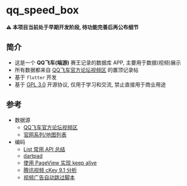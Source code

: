 # qq_speed_box

**⚠️ 本项目当前处于早期开发阶段, 待功能完善后再公布细节**

## 简介
- 这是一个 **QQ飞车(端游)** 赛王记录的数据库 APP, 主要用于数据(视频)展示
- 所有数据都来自 [QQ飞车官方论坛视频区](https://speed.gamebbs.qq.com/forum.php?mod=forumdisplay&fid=30673) 的置顶记录帖
- 基于 `flutter` 开发
- 基于 [GPL 3.0](https://github.com/SublimeCT/qq_speed_box/blob/master/LICENSE) 开源协议, 仅用于学习和交流, 禁止直接用于商业用途

## 参考

- 数据源
  - [QQ飞车官方论坛视频区](https://speed.gamebbs.qq.com/forum.php?mod=forumdisplay&fid=30673)
  - [官网系列/地图列表](http://speed.qq.com/web201008/page/race.shtml)
- 编码
  - [List 常用 API 总结](https://blog.csdn.net/ffa_ijj/article/details/85051156)
  - [dartpad](https://dartpad.cn/)
  - [使用 PageView 实现 keep alive](https://zhuanlan.zhihu.com/p/58582876)
  - [腾讯视频 cKey 9.1 分析](https://zsaim.github.io/2019/05/06/Tencent-cKey9.1-Analysis/)
  - [视频广告自动跳过脚本](https://greasyfork.org/zh-CN/scripts/394637-%E8%A7%86%E9%A2%91%E5%B9%BF%E5%91%8A%E8%87%AA%E5%8A%A8%E8%B7%B3%E8%BF%87/feedback)